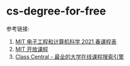 # cs-degree-for-free

参考链接:

1. [MIT 电子工程和计算机科学 2021 春课程表](http://student.mit.edu/catalog/m6a.html)
2. [MIT 开放课程](https://ocw.mit.edu/index.htm)
3. [Class Central - 最全的大学在线课程搜索引擎](https://www.classcentral.com/)
